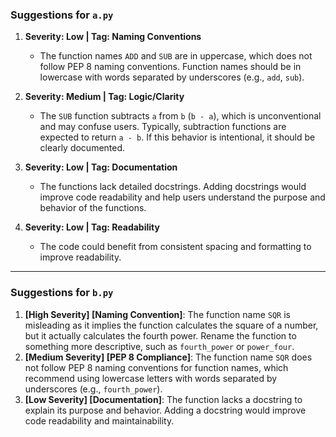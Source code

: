 ### Suggestions for `a.py`

1. **Severity: Low | Tag: Naming Conventions**  
   - The function names `ADD` and `SUB` are in uppercase, which does not follow PEP 8 naming conventions. Function names should be in lowercase with words separated by underscores (e.g., `add`, `sub`).

2. **Severity: Medium | Tag: Logic/Clarity**  
   - The `SUB` function subtracts `a` from `b` (`b - a`), which is unconventional and may confuse users. Typically, subtraction functions are expected to return `a - b`. If this behavior is intentional, it should be clearly documented.

3. **Severity: Low | Tag: Documentation**  
   - The functions lack detailed docstrings. Adding docstrings would improve code readability and help users understand the purpose and behavior of the functions.

4. **Severity: Low | Tag: Readability**  
   - The code could benefit from consistent spacing and formatting to improve readability.

---

### Suggestions for `b.py`

1. **[High Severity] [Naming Convention]**: The function name `SQR` is misleading as it implies the function calculates the square of a number, but it actually calculates the fourth power. Rename the function to something more descriptive, such as `fourth_power` or `power_four`.
2. **[Medium Severity] [PEP 8 Compliance]**: The function name `SQR` does not follow PEP 8 naming conventions for function names, which recommend using lowercase letters with words separated by underscores (e.g., `fourth_power`).
3. **[Low Severity] [Documentation]**: The function lacks a docstring to explain its purpose and behavior. Adding a docstring would improve code readability and maintainability.

